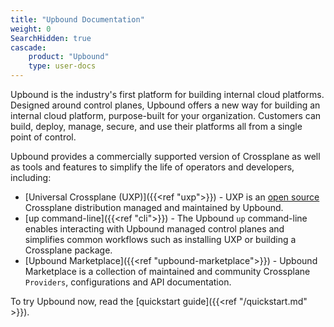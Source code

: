 ```yaml
---
title: "Upbound Documentation"
weight: 0
SearchHidden: true
cascade:
    product: "Upbound"
    type: user-docs
---
```


Upbound is the industry's first platform for building internal cloud platforms. Designed around control planes, Upbound offers a new way for building an internal cloud platform, purpose-built for your organization. Customers can build, deploy, manage, secure, and use their platforms all from a single point of control.

Upbound provides a commercially supported version of Crossplane as well as tools and features to simplify the life of operators and developers, including:

* [Universal Crossplane (UXP)]({{<ref "uxp">}}) - UXP is an [open source](https://github.com/upbound/universal-crossplane) Crossplane distribution managed and maintained by Upbound.
* [up command-line]({{<ref "cli">}}) - The Upbound `up` command-line enables interacting with Upbound managed control planes and simplifies common workflows such as installing UXP or building a Crossplane package.
* [Upbound Marketplace]({{<ref "upbound-marketplace">}}) - Upbound Marketplace is a collection of maintained and community Crossplane `Providers`, configurations and API documentation.

To try Upbound now, read the [quickstart guide]({{<ref "/quickstart.md" >}}).